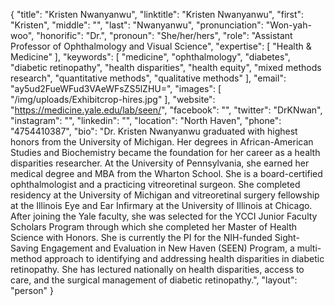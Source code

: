 {
  "title": "Kristen Nwanyanwu",
  "linktitle": "Kristen Nwanyanwu",
  "first": "Kristen",
  "middle": "",
  "last": "Nwanyanwu",
  "pronunciation": "Won-yah-woo",
  "honorific": "Dr.",
  "pronoun": "She/her/hers",
  "role": "Assistant Professor of Ophthalmology and Visual Science",
  "expertise": [
    "Health & Medicine"
  ],
  "keywords": [
    "medicine",
    "ophthalmology",
    "diabetes",
    "diabetic retinopathy",
    "health disparities",
    "health equity",
    "mixed methods research",
    "quantitative methods",
    "qualitative methods"
  ],
  "email": "ay5ud2FueWFud3VAeWFsZS5lZHU=",
  "images": [
    "/img/uploads/Exhibitcrop-hires.jpg"
  ],
  "website": "https://medicine.yale.edu/lab/seen/",
  "facebook": "",
  "twitter": "DrKNwan",
  "instagram": "",
  "linkedin": "",
  "location": "North Haven",
  "phone": "4754410387",
  "bio": "Dr. Kristen Nwanyanwu graduated with highest honors from the University of Michigan. Her degrees in African-American Studies and Biochemistry became the foundation for her career as a health disparities researcher. At the University of Pennsylvania, she earned her medical degree and MBA from the Wharton School. She is a board-certified ophthalmologist and a practicing vitreoretinal surgeon. She completed residency at the University of Michigan and vitreoretinal surgery fellowship at the Illinois Eye and Ear Infirmary at the University of Illinois at Chicago. After joining the Yale faculty, she was selected for the YCCI Junior Faculty Scholars Program through which she completed her Master of Health Science with Honors. She is currently the PI for the NIH-funded Sight-Saving Engagement and Evaluation in New Haven (SEEN) Program, a multi-method approach to identifying and addressing health disparities in diabetic retinopathy. She has lectured nationally on health disparities, access to care, and the surgical management of diabetic retinopathy.",
  "layout": "person"
}
